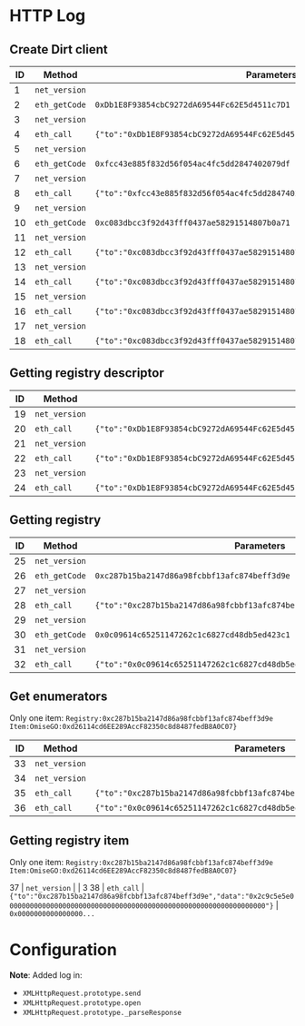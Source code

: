 # HTTP Log

## Create Dirt client

ID | Method | Parameters | Response
---- | ---- | ---- | ----
1 | `net_version` | | 3
2 | `eth_getCode` | `0xDb1E8F93854cbC9272dA69544Fc62E5d4511c7D1` | `0x6080604052...`
3 | `net_version` | | 3
4 | `eth_call` | `{"to":"0xDb1E8F93854cbC9272dA69544Fc62E5d4511c7D1","data":"0xfa721d32"}` | `"0x000000000000000000000000fcc43e885f832d56f054ac4fc5dd2847402079df`
5 | `net_version` | | 3
6 | `eth_getCode` | `0xfcc43e885f832d56f054ac4fc5dd2847402079df` | `0x6080604052600...`
7 | `net_version` | | 3
8 | `eth_call` | `{"to":"0xfcc43e885f832d56f054ac4fc5dd2847402079df","data":"0x791b6d6000..."}` | `"0x000000000000000000000000c083dbcc3f92d43fff0437ae58291514807b0a71`
9 | `net_version` | | 3
10 | `eth_getCode` | `0xc083dbcc3f92d43fff0437ae58291514807b0a71` | `0x6080604052600436106100f05763ff...`
11 | `net_version` | | 3
12 | `eth_call` | `{"to":"0xc083dbcc3f92d43fff0437ae58291514807b0a71","data":"0x06fdde03"}` | `"0x000000000...`
13 | `net_version` | | 3
14 | `eth_call` | `{"to":"0xc083dbcc3f92d43fff0437ae58291514807b0a71","data":"0x95d89b41"}` | `"0x000000000...`
15 | `net_version` | | 3
16 | `eth_call` | `{"to":"0xc083dbcc3f92d43fff0437ae58291514807b0a71","data":"0x313ce567"}` | `"0x000000000...`
17 | `net_version` | | 3
18 | `eth_call` | `{"to":"0xc083dbcc3f92d43fff0437ae58291514807b0a71","data":"0x18160ddd"}` | `"0x000000000...`

## Getting registry descriptor

ID | Method | Parameters | Response
---- | ---- | ---- | ----
19 | `net_version` | | 3
20 | `eth_call` | `{"to":"0xDb1E8F93854cbC9272dA69544Fc62E5d4511c7D1","data":"0x7749cf23"}` | `"0x000000000...`
21 | `net_version` | | 3
22 | `eth_call` | `{"to":"0xDb1E8F93854cbC9272dA69544Fc62E5d4511c7D1","data":"0x1b26aafd0000000000000000000000000000000000000000000000000000000000000000"}` | `"0x000000000...`
23 | `net_version` | | 3
24 | `eth_call` | `{"to":"0xDb1E8F93854cbC9272dA69544Fc62E5d4511c7D1","data":"0x1b26aafd0000000000000000000000000000000000000000000000000000000000000001"}` | `"0x000000000...`

## Getting registry

ID | Method | Parameters | Response
---- | ---- | ---- | ----
25 | `net_version` | | 3
26 | `eth_getCode` | `0xc287b15ba2147d86a98fcbbf13afc874beff3d9e` | `x6080604052600436106100ed5763....`
27 | `net_version` | | 3
28 | `eth_call` | `{"to":"0xc287b15ba2147d86a98fcbbf13afc874beff3d9e","data":"0xa8d6e68e"}` | `0x000000000000000....`
29 | `net_version` | | 3
30 | `eth_getCode` | `0x0c09614c65251147262c1c6827cd48db5ed423c1` | `0x6080604052600436106....`
31 | `net_version` | | 3
32 | `eth_call` | `{"to":"0x0c09614c65251147262c1c6827cd48db5ed423c1","data":"0xa8d6e68e"}` | `0x000000000000000....`

## Get enumerators

Only one item: `Registry:0xc287b15ba2147d86a98fcbbf13afc874beff3d9e Item:OmiseGO:0xd26114cd6EE289AccF82350c8d8487fedB8A0C07}`

ID | Method | Parameters | Response
---- | ---- | ---- | ----
33 | `net_version` | | 3
34 | `net_version` | | 3
35 | `eth_call` | `{"to":"0xc287b15ba2147d86a98fcbbf13afc874beff3d9e","data":"0x7749cf23"}` | `0x00000000000000000000...`
36 | `eth_call` | `{"to":"0x0c09614c65251147262c1c6827cd48db5ed423c1","data":"0x7749cf23"}` | `0x00000000000...`

## Getting registry item

Only one item: `Registry:0xc287b15ba2147d86a98fcbbf13afc874beff3d9e Item:OmiseGO:0xd26114cd6EE289AccF82350c8d8487fedB8A0C07}`

37 | `net_version` | | 3
38 | `eth_call` | `{"to":"0xc287b15ba2147d86a98fcbbf13afc874beff3d9e","data":"0x2c9c5e5e0000000000000000000000000000000000000000000000000000000000000000"}` | `0x0000000000000000...`

# Configuration

**Note**: Added log in:
- `XMLHttpRequest.prototype.send`
- `XMLHttpRequest.prototype.open`
- `XMLHttpRequest.prototype._parseResponse`